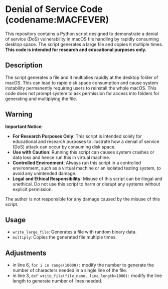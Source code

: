 # Denial of Service Code (codename:MACFEVER)

This repository contains a Python script designed to demonstrate a denial of service (DoS) vulnerability in macOS file handling by rapidly consuming desktop space. The script generates a large file and copies it multiple times. **This code is intended for research and educational purposes only.**

## Description

The script generates a file and it multiplies rapidly at the desktop folder of macOS. This can lead to rapid disk space consumption and cause system instability permanently requiring users to reinstall the whole macOS. This code does not prompt system to ask permission for access into folders for generating and multiplying the file.

## Warning

**Important Notice**: 

- **For Research Purposes Only**: This script is intended solely for educational and research purposes to illustrate how a denial of service (DoS) attack can occur by consuming disk space.
- **Use with Caution**: Running this script can causes system crashes or data loss and hence run this in virtual machine.
- **Controlled Environment**: Always run this script in a controlled environment, such as a virtual machine or an isolated testing system, to avoid any unintended damage.
- **Legal and Ethical Responsibility**: Misuse of this script can be illegal and unethical. Do not use this script to harm or disrupt any systems without explicit permission.

The author is not responsible for any damage caused by the misuse of this script.

## Usage

- `write_large_file`: Generates a file with random binary data.
- `multiply`: Copies the generated file multiple times.

## Adjustments

- in line 6, `for i in range(10000):` modify the number to generate the number of characters needed in a single line of the file.
- in line 3, `def write_file(file_name, line_length=1000):` modify the line length to generate number of lines needed.
